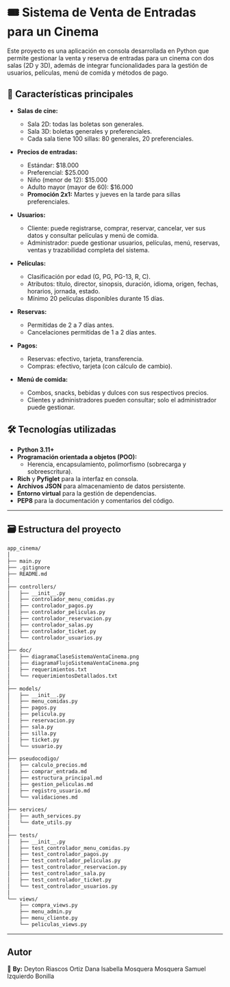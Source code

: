 # 🎟️ Sistema de Venta de Entradas para un Cinema

Este proyecto es una aplicación en consola desarrollada en Python que permite gestionar la venta y reserva de entradas para un cinema con dos salas (2D y 3D), además de integrar funcionalidades para la gestión de usuarios, películas, menú de comida y métodos de pago.

## 🧩 Características principales

- **Salas de cine:**  
  - Sala 2D: todas las boletas son generales.  
  - Sala 3D: boletas generales y preferenciales.  
  - Cada sala tiene 100 sillas: 80 generales, 20 preferenciales.

- **Precios de entradas:**  
  - Estándar: $18.000  
  - Preferencial: $25.000  
  - Niño (menor de 12): $15.000  
  - Adulto mayor (mayor de 60): $16.000  
  - **Promoción 2x1:** Martes y jueves en la tarde para sillas preferenciales.

- **Usuarios:**  
  - Cliente: puede registrarse, comprar, reservar, cancelar, ver sus datos y consultar películas y menú de comida.  
  - Administrador: puede gestionar usuarios, películas, menú, reservas, ventas y trazabilidad completa del sistema.  

- **Películas:**  
  - Clasificación por edad (G, PG, PG-13, R, C).  
  - Atributos: título, director, sinopsis, duración, idioma, origen, fechas, horarios, jornada, estado.  
  - Mínimo 20 películas disponibles durante 15 días.

- **Reservas:**  
  - Permitidas de 2 a 7 días antes.  
  - Cancelaciones permitidas de 1 a 2 días antes.

- **Pagos:**  
  - Reservas: efectivo, tarjeta, transferencia.  
  - Compras: efectivo, tarjeta (con cálculo de cambio).

- **Menú de comida:**  
  - Combos, snacks, bebidas y dulces con sus respectivos precios.  
  - Clientes y administradores pueden consultar; solo el administrador puede gestionar.

## 🛠️ Tecnologías utilizadas

- **Python 3.11+**
- **Programación orientada a objetos (POO):**  
  - Herencia, encapsulamiento, polimorfismo (sobrecarga y sobreescritura).
- **Rich** y **Pyfiglet** para la interfaz en consola.
- **Archivos JSON** para almacenamiento de datos persistente.
- **Entorno virtual** para la gestión de dependencias.
- **PEP8** para la documentación y comentarios del código.

---

## 🗃️ Estructura del proyecto

```bash
app_cinema/
│
├── main.py
├── .gitignore
├── README.md
│
├── controllers/
│   ├── __init__.py
│   ├── controlador_menu_comidas.py
│   ├── controlador_pagos.py
│   ├── controlador_peliculas.py
│   ├── controlador_reservacion.py
│   ├── controlador_salas.py
│   ├── controlador_ticket.py
│   └── controlador_usuarios.py
│
├── doc/
│   ├── diagramaClaseSistemaVentaCinema.png
│   ├── diagramaFlujoSistemaVentaCinema.png
│   ├── requerimientos.txt
│   └── requerimientosDetallados.txt
│
├── models/
│   ├── __init__.py
│   ├── menu_comidas.py
│   ├── pagos.py
│   ├── pelicula.py
│   ├── reservacion.py
│   ├── sala.py
│   ├── silla.py
│   ├── ticket.py
│   └── usuario.py
│
├── pseudocodigo/
│   ├── calculo_precios.md
│   ├── comprar_entrada.md
│   ├── estructura_principal.md
│   ├── gestion_peliculas.md
│   ├── registro_usuario.md
│   └── validaciones.md
│
├── services/
│   ├── auth_services.py
│   └── date_utils.py
│
├── tests/
│   ├── __init__.py
│   ├── test_controlador_menu_comidas.py
│   ├── test_controlador_pagos.py
│   ├── test_controlador_peliculas.py
│   ├── test_controlador_reservacion.py
│   ├── test_controlador_sala.py
│   ├── test_controlador_ticket.py
│   └── test_controlador_usuarios.py
│
└── views/
    ├── compra_views.py
    ├── menu_admin.py
    ├── menu_cliente.py
    └── peliculas_views.py
```

---

## Autor
📌 **By:** Deyton Riascos Ortiz
            Dana Isabella Mosquera Mosquera
            Samuel Izquierdo Bonilla 